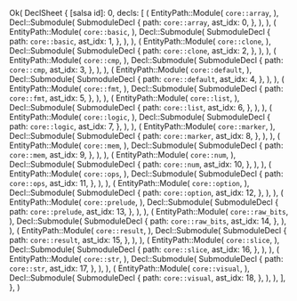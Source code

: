 Ok(
    DeclSheet {
        [salsa id]: 0,
        decls: [
            (
                EntityPath::Module(
                    `core::array`,
                ),
                Decl::Submodule(
                    SubmoduleDecl {
                        path: `core::array`,
                        ast_idx: 0,
                    },
                ),
            ),
            (
                EntityPath::Module(
                    `core::basic`,
                ),
                Decl::Submodule(
                    SubmoduleDecl {
                        path: `core::basic`,
                        ast_idx: 1,
                    },
                ),
            ),
            (
                EntityPath::Module(
                    `core::clone`,
                ),
                Decl::Submodule(
                    SubmoduleDecl {
                        path: `core::clone`,
                        ast_idx: 2,
                    },
                ),
            ),
            (
                EntityPath::Module(
                    `core::cmp`,
                ),
                Decl::Submodule(
                    SubmoduleDecl {
                        path: `core::cmp`,
                        ast_idx: 3,
                    },
                ),
            ),
            (
                EntityPath::Module(
                    `core::default`,
                ),
                Decl::Submodule(
                    SubmoduleDecl {
                        path: `core::default`,
                        ast_idx: 4,
                    },
                ),
            ),
            (
                EntityPath::Module(
                    `core::fmt`,
                ),
                Decl::Submodule(
                    SubmoduleDecl {
                        path: `core::fmt`,
                        ast_idx: 5,
                    },
                ),
            ),
            (
                EntityPath::Module(
                    `core::list`,
                ),
                Decl::Submodule(
                    SubmoduleDecl {
                        path: `core::list`,
                        ast_idx: 6,
                    },
                ),
            ),
            (
                EntityPath::Module(
                    `core::logic`,
                ),
                Decl::Submodule(
                    SubmoduleDecl {
                        path: `core::logic`,
                        ast_idx: 7,
                    },
                ),
            ),
            (
                EntityPath::Module(
                    `core::marker`,
                ),
                Decl::Submodule(
                    SubmoduleDecl {
                        path: `core::marker`,
                        ast_idx: 8,
                    },
                ),
            ),
            (
                EntityPath::Module(
                    `core::mem`,
                ),
                Decl::Submodule(
                    SubmoduleDecl {
                        path: `core::mem`,
                        ast_idx: 9,
                    },
                ),
            ),
            (
                EntityPath::Module(
                    `core::num`,
                ),
                Decl::Submodule(
                    SubmoduleDecl {
                        path: `core::num`,
                        ast_idx: 10,
                    },
                ),
            ),
            (
                EntityPath::Module(
                    `core::ops`,
                ),
                Decl::Submodule(
                    SubmoduleDecl {
                        path: `core::ops`,
                        ast_idx: 11,
                    },
                ),
            ),
            (
                EntityPath::Module(
                    `core::option`,
                ),
                Decl::Submodule(
                    SubmoduleDecl {
                        path: `core::option`,
                        ast_idx: 12,
                    },
                ),
            ),
            (
                EntityPath::Module(
                    `core::prelude`,
                ),
                Decl::Submodule(
                    SubmoduleDecl {
                        path: `core::prelude`,
                        ast_idx: 13,
                    },
                ),
            ),
            (
                EntityPath::Module(
                    `core::raw_bits`,
                ),
                Decl::Submodule(
                    SubmoduleDecl {
                        path: `core::raw_bits`,
                        ast_idx: 14,
                    },
                ),
            ),
            (
                EntityPath::Module(
                    `core::result`,
                ),
                Decl::Submodule(
                    SubmoduleDecl {
                        path: `core::result`,
                        ast_idx: 15,
                    },
                ),
            ),
            (
                EntityPath::Module(
                    `core::slice`,
                ),
                Decl::Submodule(
                    SubmoduleDecl {
                        path: `core::slice`,
                        ast_idx: 16,
                    },
                ),
            ),
            (
                EntityPath::Module(
                    `core::str`,
                ),
                Decl::Submodule(
                    SubmoduleDecl {
                        path: `core::str`,
                        ast_idx: 17,
                    },
                ),
            ),
            (
                EntityPath::Module(
                    `core::visual`,
                ),
                Decl::Submodule(
                    SubmoduleDecl {
                        path: `core::visual`,
                        ast_idx: 18,
                    },
                ),
            ),
        ],
    },
)
